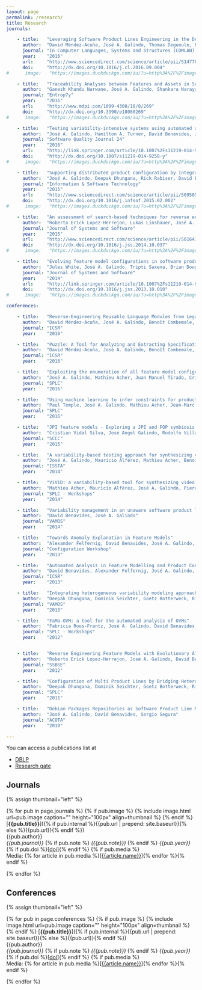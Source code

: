 ```yaml
---
layout: page
permalink: /research/
title: Research
journals:

    - title:   "Leveraging Software Product Lines Engineering in the Development of External DSLs: A Systematic Literature Review"
      author:  "David Méndez-Acuña, José A. Galindo, Thomas Degueule, Benoit Combemale, Benoit Baudry"
      journal: "In Computer Languages, Systems and Structures (COMLAN), 2016 (to appear)"
      year:    "2016"
      url:     "http://www.sciencedirect.com/science/article/pii/S1477842416300768"
      doi:     "http://dx.doi.org/10.1016/j.cl.2016.09.004"
#      image:   "https://images.duckduckgo.com/iu/?u=http%3A%2F%2Fimages.moviepostershop.com%2Fthe-matrix-movie-poster-1999-1020518087.jpg&f=1"

    - title:   "Traceability Analyses between Features and Assets in Software Product Lines."
      author:  "Ganesh Khandu Narwane, José A. Galindo, Shankara Narayanan Krishna, David Benavides, Jean-Vivien Millo, S. Ramesh"
      journal: "Entrop7y"
      year:    "2016"
      url:     "http://www.mdpi.com/1099-4300/18/8/269"
      doi:     "http://dx.doi.org/10.3390/e18080269"
#      image:   "https://images.duckduckgo.com/iu/?u=http%3A%2F%2Fimages.moviepostershop.com%2Fthe-matrix-movie-poster-1999-1020518087.jpg&f=1"

    - title:   "Testing variability-intensive systems using automated analysis: an application to Android"
      author:  "José A. Galindo, Hamilton A. Turner, David Benavides, Jules White"
      journal: "Software Quality Journal 24"
      year:    "2016"
      url:     "http://link.springer.com/article/10.1007%2Fs11219-014-9258-y"
      doi:     "http://dx.doi.org/10.1007/s11219-014-9258-y"
#      image:   "https://images.duckduckgo.com/iu/?u=http%3A%2F%2Fimages.moviepostershop.com%2Fthe-matrix-movie-poster-1999-1020518087.jpg&f=1"

    - title:   "Supporting distributed product configuration by integrating heterogeneous variability modeling approaches"
      author:  "José A. Galindo, Deepak Dhungana, Rick Rabiser, David Benavides, Goetz Botterweck, Paul Grünbacher"
      journal: "Information & Software Technology"
      year:    "2015"
      url:     "http://www.sciencedirect.com/science/article/pii/S0950584915000312"
      doi:     "http://dx.doi.org/10.1016/j.infsof.2015.02.002"
#      image:   "https://images.duckduckgo.com/iu/?u=http%3A%2F%2Fimages.moviepostershop.com%2Fthe-matrix-movie-poster-1999-1020518087.jpg&f=1"

    - title:   "An assessment of search-based techniques for reverse engineering feature models"
      author:  "Roberto Erick Lopez-Herrejon, Lukas Linsbauer, José A. Galindo, José Antonio Parejo, David Benavides, Sergio Segura, Alexander Egyed"
      journal: "Journal of Systems and Software"
      year:    "2015"
      url:     "http://www.sciencedirect.com/science/article/pii/S0164121214002349"
      doi:     "http://dx.doi.org/10.1016/j.jss.2014.10.037"
#      image:   "https://images.duckduckgo.com/iu/?u=http%3A%2F%2Fimages.moviepostershop.com%2Fthe-matrix-movie-poster-1999-1020518087.jpg&f=1"

    - title:   "Evolving feature model configurations in software product lines"
      author:  "Jules White, José A. Galindo, Tripti Saxena, Brian Dougherty, David Benavides, Douglas C. Schmidt"
      journal: "Journal of Systems and Software"
      year:    "2014"
      url:     "http://link.springer.com/article/10.1007%2Fs11219-014-9258-y"
      doi:     "http://dx.doi.org/10.1016/j.jss.2013.10.010"
#      image:   "https://images.duckduckgo.com/iu/?u=http%3A%2F%2Fimages.moviepostershop.com%2Fthe-matrix-movie-poster-1999-1020518087.jpg&f=1"

conferences:

    - title:   "Reverse-Engineering Reusable Language Modules from Legacy Domain-Specific Languages"
      author:  "David Méndez-Acuña, José A. Galindo, Benoît Combemale, Arnaud Blouin, Benoit Baudry, Gurvan Le Guernic"
      journal: "ICSR"
      year:    "2016"

    - title:   "Puzzle: A Tool for Analyzing and Extracting Specification Clones in DSLs"
      author:  "David Méndez-Acuña, José A. Galindo, Benoît Combemale, Arnaud Blouin, Benoit Baudry"
      journal: "ICSR"
      year:    "2016"

    - title:   "Exploiting the enumeration of all feature model configurations: a new perspective with distributed computing"
      author:  "José A. Galindo, Mathieu Acher, Juan Manuel Tirado, Cristian Vidal, Benoit Baudry, David Benavides"
      journal: "SPLC"
      year:    "2016"

    - title:   "Using machine learning to infer constraints for product lines"
      author:  "Paul Temple, José A. Galindo, Mathieu Acher, Jean-Marc Jézéquel"
      journal: "SPLC"
      year:    "2016"

    - title:   "JPI feature models - Exploring a JPI and FOP symbiosis for software modeling"
      author:  "Cristian Vidal Silva, José Angel Galindo, Rodolfo Villarroel, David Benavides, Paul Leger, Sebastián Valenzuela"
      journal: "SCCC"
      year:    "2015"

    - title:   "A variability-based testing approach for synthesizing video sequences."
      author:  "José A. Galindo, Mauricio Alférez, Mathieu Acher, Benoit Baudry, David Benavides"
      journal: "ISSTA"
      year:    "2014"

    - title:   "ViViD: a variability-based tool for synthesizing video sequences"
      author:  "Mathieu Acher, Mauricio Alférez, José A. Galindo, Pierre Romenteau, Benoit Baudry"
      journal: "SPLC - Workshops"
      year:    "2014"

    - title:   "Variability management in an unaware software product line company: an experience report"
      author:  "David Benavides, José A. Galindo"
      journal: "VAMOS"
      year:    "2014"

    - title:   "Towards Anomaly Explanation in Feature Models"
      author:  "Alexander Felfernig, David Benavides, José A. Galindo, Florian Reinfrank"
      journal: "Configuration Workshop"
      year:    "2013"

    - title:   "Automated Analysis in Feature Modelling and Product Configuration"
      author:  "David Benavides, Alexander Felfernig, José A. Galindo, Florian Reinfrank"
      journal: "ICSR"
      year:    "2013"

    - title:   "Integrating heterogeneous variability modeling approaches with invar"
      author:  "Deepak Dhungana, Dominik Seichter, Goetz Botterweck, Rick Rabiser, Paul Grünbacher, David Benavides, José A. Galindo"
      journal: "VAMOS"
      year:    "2013"

    - title:   "FaMa-OVM: a tool for the automated analysis of OVMs"
      author:  "Fabricia Roos-Frantz, José A. Galindo, David Benavides, Antonio Ruiz Cortés"
      journal: "SPLC - Workshops"
      year:    "2012"


    - title:   "Reverse Engineering Feature Models with Evolutionary Algorithms: An Exploratory Study"
      author:  "Roberto Erick Lopez-Herrejon, José A. Galindo, David Benavides, Sergio Segura, Alexander Egyed"
      journal: "SSBSE"
      year:    "2012"

    - title:   "Configuration of Multi Product Lines by Bridging Heterogeneous Variability Modeling Approaches"
      author:  "Deepak Dhungana, Dominik Seichter, Goetz Botterweck, Rick Rabiser, Paul Grünbacher, David Benavides, José A. Galindo"
      journal: "SPLC"
      year:    "2011"

    - title:   "Debian Packages Repositories as Software Product Line Models. Towards Automated Analysis"
      author:  "José A. Galindo, David Benavides, Sergio Segura"
      journal: "ACOTA"
      year:    "2010"

---
```


You can access a publications list at

* [DBLP]( http://dblp.uni-trier.de/pers/hd/g/Galindo:Jos=eacute=_A=)
* [Research gate]( https://www.researchgate.net/profile/Jose_Galindo4)


## Journals

{% assign thumbnail="left" %}

{% for pub in page.journals %}
{% if pub.image %}
{% include image.html url=pub.image caption="" height="100px" align=thumbnail %}
{% endif %}
[**{{pub.title}}**]({% if pub.internal %}{{pub.url | prepend: site.baseurl}}{% else %}{{pub.url}}{% endif %})<br />
{{pub.author}}<br />
*{{pub.journal}}*
{% if pub.note %} *({{pub.note}})*
{% endif %} *{{pub.year}}* {% if pub.doi %}[[doi]({{pub.doi}})]{% endif %}
{% if pub.media %}<br />Media: {% for article in pub.media %}[[{{article.name}}]({{article.url}})]{% endfor %}{% endif %}

{% endfor %}

## Conferences

{% assign thumbnail="left" %}

{% for pub in page.conferences %}
{% if pub.image %}
{% include image.html url=pub.image caption="" height="100px" align=thumbnail %}
{% endif %}
[**{{pub.title}}**]({% if pub.internal %}{{pub.url | prepend: site.baseurl}}{% else %}{{pub.url}}{% endif %})<br />
{{pub.author}}<br />
*{{pub.journal}}*
{% if pub.note %} *({{pub.note}})*
{% endif %} *{{pub.year}}* {% if pub.doi %}[[doi]({{pub.doi}})]{% endif %}
{% if pub.media %}<br />Media: {% for article in pub.media %}[[{{article.name}}]({{article.url}})]{% endfor %}{% endif %}

{% endfor %}
